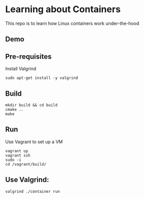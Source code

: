 # Learning about Containers
This repo is to learn how Linux containers work under-the-hood

## Demo
<script id="asciicast-WCoReYjM6pFJPCoqRtVEVo8eq" src="https://asciinema.org/a/WCoReYjM6pFJPCoqRtVEVo8eq.js" async></script>

## Pre-requisites
Install Valgrind
```
sudo apt-get install -y valgrind
```
## Build
```
mkdir build && cd build
cmake ..
make
```

## Run
Use Vagrant to set up a VM

```
vagrant up
vagrant ssh
sudo -i
cd /vagrant/build/
```


## Use Valgrind:
```
valgrind ./container run
```
